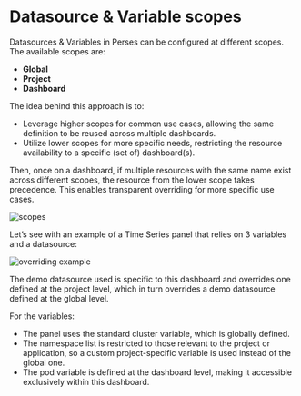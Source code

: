 # Datasource & Variable scopes

Datasources & Variables in Perses can be configured at different scopes. The available scopes are:

- **Global**
- **Project**
- **Dashboard**

The idea behind this approach is to:

- Leverage higher scopes for common use cases, allowing the same definition to be reused across multiple dashboards.
- Utilize lower scopes for more specific needs, restricting the resource availability to a specific (set of) dashboard(s).

Then, once on a dashboard, if multiple resources with the same name exist across different scopes, the resource from the lower scope takes precedence. This enables transparent overriding for more specific use cases.

![scopes](https://github.com/user-attachments/assets/15e9d6cb-e52c-4e66-9c90-de2cba0c8882)

Let’s see with an example of a Time Series panel that relies on 3 variables and a datasource:

![overriding example](https://github.com/user-attachments/assets/8765c092-c484-4417-a301-ed44fd5b9822)

The demo datasource used is specific to this dashboard and overrides one defined at the project level, which in turn overrides a demo datasource defined at the global level.

For the variables:

- The panel uses the standard cluster variable, which is globally defined.
- The namespace list is restricted to those relevant to the project or application, so a custom project-specific variable is used instead of the global one.
- The pod variable is defined at the dashboard level, making it accessible exclusively within this dashboard.
